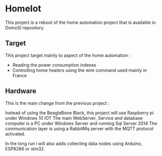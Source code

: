 # HomeIot

This project is a reboot of the home automation project that is available in DomoSI repository.

## Target

This project target mainly to aspect of the home automation :
* Reading the power consumption indexes
* Controlling home heaters using the wire command used mainly in France

## Hardware

This is the main change from the previous project :

Instead of using the BeagleBone Black, this project will use Raspberry pi under Windows 10 IOT
The main WebServer, Service and database computer is a PC under Windows Server and running Sql Server 2014
The communication layer is using a RabbitMq server with the MQTT protocol activated.

In the long run i will also adds collecting data nodes using Arduino, ESP8266 or stm32.
